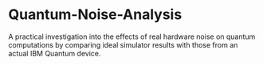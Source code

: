 # Quantum-Noise-Analysis
A practical investigation into the effects of real hardware noise on quantum computations by comparing ideal simulator results with those from an actual IBM Quantum device.
